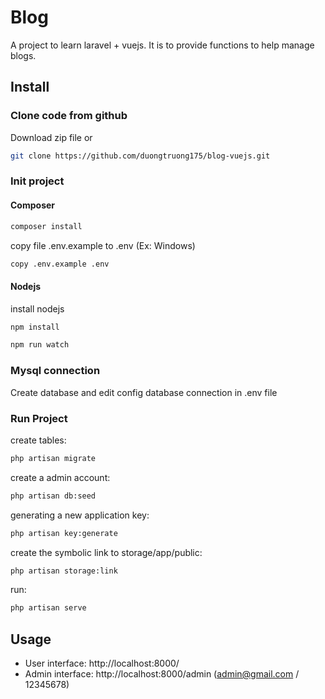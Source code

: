 # Blog

A project to learn laravel + vuejs. It is to provide functions to help manage blogs.

## Install

### Clone code from github

Download zip file or

```bash
git clone https://github.com/duongtruong175/blog-vuejs.git
```

### Init project

#### Composer

```bash
composer install
```

copy file .env.example to .env (Ex: Windows)

```bash
copy .env.example .env
```

#### Nodejs

install nodejs

```bash
npm install
```

```bash
npm run watch
```

### Mysql connection

Create database and edit config database connection in .env file

### Run Project

create tables:

```bash
php artisan migrate
```

create a admin account:

```bash
php artisan db:seed
```

generating a new application key:

```bash
php artisan key:generate
```

create the symbolic link to storage/app/public:

```bash
php artisan storage:link
```

run:

```bash
php artisan serve
```

## Usage

-   User interface: http://localhost:8000/
-   Admin interface: http://localhost:8000/admin (admin@gmail.com / 12345678)
